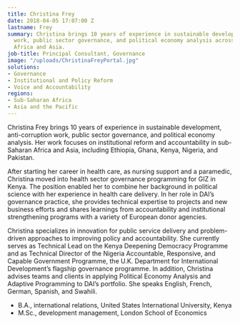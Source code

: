 ```yaml
---
title: Christina Frey
date: 2018-04-05 17:07:00 Z
lastname: Frey
summary: Christina brings 10 years of experience in sustainable development, anti-corruption
  work, public sector governance, and political economy analysis across sub-Saharan
  Africa and Asia.
job-title: Principal Consultant, Governance
image: "/uploads/ChristinaFreyPortal.jpg"
solutions:
- Governance
- Institutional and Policy Reform
- Voice and Accountability
regions:
- Sub-Saharan Africa
- Asia and the Pacific
---
```


Christina Frey brings 10 years of experience in sustainable development, anti-corruption work, public sector governance, and political economy analysis. Her work focuses on institutional reform and accountability in sub-Saharan Africa and Asia, including Ethiopia, Ghana, Kenya, Nigeria, and Pakistan.

After starting her career in health care, as nursing support and a paramedic, Christina moved into health sector governance programming for GIZ in Kenya. The position enabled her to combine her background in political science with her experience in health care delivery. In her role in DAI’s governance practice, she provides technical expertise to projects and new business efforts and shares learnings from accountability and institutional strengthening programs with a variety of European donor agencies.

Christina specializes in innovation for public service delivery and problem-driven approaches to improving policy and accountability. She currently serves as Technical Lead on the Kenya Deepening Democracy Programme and as Technical Director of the Nigeria Accountable, Responsive, and Capable Government Programme, the U.K. Department for International Development’s flagship governance programme. In addition, Christina advises teams and clients in applying Political Economy Analysis and Adaptive Programming to DAI’s portfolio. She speaks English, French, German, Spanish, and Swahili.

* B.A., international relations, United States International University, Kenya
* M.Sc., development management, London School of Economics